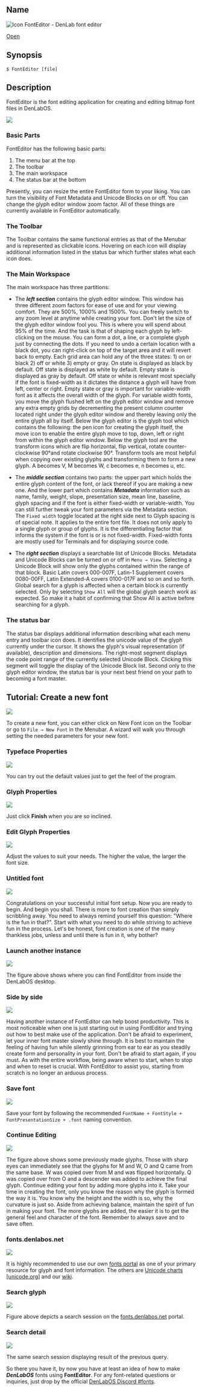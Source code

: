 ## Name

![Icon](/res/icons/16x16/app-font-editor.png) FontEditor - DenLab font editor

[Open](launch:///bin/FontEditor)

## Synopsis

```**sh
$ FontEditor [file]
```

## Description

FontEditor is the font editing application for creating and editing bitmap font files in DenLabOS.

![](FontEditor.png)

### Basic Parts

FontEditor has the following basic parts:

1. The menu bar at the top
2. The toolbar
3. The main workspace
4. The status bar at the bottom

Presently, you can resize the entire FontEditor form to your liking. You can turn the visibility of Font Metadata and Unicode Blocks on or off. You can change the glyph editor window zoom factor. All of these things are currently available in FontEditor automatically.

### The Toolbar

The Toolbar contains the same functional entries as that of the Menubar and is represented as clickable icons. Hovering on each icon will display additional information listed in the status bar which further states what each icon does.

### The Main Workspace

The main workspace has three partitions:

-   The **_left section_** contains the glyph editor window. This window has three different zoom factors for ease of use and for your viewing comfort. They are 500%, 1000% and 1500%. You can freely switch to any zoom level at anytime while creating your font. Don't let the size of the glyph editor window fool you. This is where you will spend about 95% of the time. And the task is that of shaping each glyph by left-clicking on the mouse. You can form a dot, a line, or a complete glyph just by connecting the dots. If you need to undo a certain location with a black dot, you can right-click on top of the target area and it will revert back to empty. Each grid area can hold any of the three states: 1) on or black 2) off or white 3) empty or gray. On state is displayed as black by default. Off state is displayed as white by default. Empty state is displayed as gray by default. Off state or white is relevant most specially if the font is fixed-width as it dictates the distance a glyph will have from left, center or right. Empty state or gray is important for variable-width font as it affects the overall width of the glyph. For variable width fonts, you move the glyph flushed left on the glyph editor window and remove any extra empty grids by decrementing the present column counter located right under the glyph editor window and thereby leaving only the entire glyph all by itself. Below the glyph editor is the glyph tool which contains the following: the pen icon for creating the glyph itself, the move icon to enable the entire glyph move to top, down, left or right from within the glyph editor window. Below the glyph tool are the transform icons which are flip horizontal, flip vertical, rotate counter-clockwise 90°and rotate clockwise 90°. Transform tools are most helpful when copying over existing glyphs and transforming them to form a new glyph. A becomes V, M becomes W, c becomes e, n becomes u, etc.

-   The **_middle section_** contains two parts: the upper part which holds the entire glyph content of the font, or lack thereof if you are making a new one. And the lower part which contains **_Metadata_** information such as name, family, weight, slope, presentation size, mean line, baseline, glyph spacing and if the font is either fixed-width or variable-width. You can still further tweak your font parameters via the Metadata section. The `Fixed width` toggle located at the right side next to Glyph spacing is of special note. It applies to the entire font file. It does not only apply to a single glyph or group of glyphs. It is the differentiating factor that informs the system if the font is or is not fixed-width. Fixed-width fonts are mostly used for Terminals and for displaying source code.

-   The **_right section_** displays a searchable list of Unicode Blocks.
    Metadata and Unicode Blocks can be turned on or off in `Menu → View`. Selecting a Unicode Block will show only the glyphs contained within the range of that block. Basic Latin covers 000-007F, Latin-1 Supplement covers 0080-00FF, Latin Extended-A covers 0100-017F and so on and so forth. Global search for a glyph is affected when a certain block is currently selected. Only by selecting `Show All` will the global glyph search work as expected. So make it a habit of confirming that Show All is active before searching for a glyph.

### The status bar

The status bar displays additional information describing what each menu entry and toolbar icon does. It identifies the unicode value of the glyph currently under the cursor. It shows the glyph's visual representation (if available), description and dimensions. The right-most segment displays the code point range of the currently selected Unicode Block. Clicking this segment will toggle the display of the Unicode Block list. Second only to the glyph editor window, the status bar is your next best friend on your path to becoming a font master.

## Tutorial: Create a new font

![](FontEditor_New_Font.png)

To create a new font, you can either click on New Font icon on the Toolbar or go to `File → New Font` in the Menubar.
A wizard will walk you through setting the needed parameters for your new font.

### Typeface Properties

![](FontEditor_Typeface_properties.png)

You can try out the default values just to get the feel of the program.

### Glyph Properties

![](FontEditor_Glyph_properties.png)

Just click **Finish** when you are so inclined.

### Edit Glyph Properties

![](FontEditor_Edit_Glyph_properties.png)

Adjust the values to suit your needs. The higher the value, the larger the font size.

### Untitled font

![](FontEditor_Untitled.png)

Congratulations on your successful initial font setup. Now you are ready to begin. And begin you shall. There is more to font creation than simply scribbling away. You need to always remind yourself this question: "Where is the fun in that?". Start with what you need to do while striving to achieve fun in the process. Let's be honest, font creation is one of the many thankless jobs, unless and until there is fun in it, why bother?

### Launch another instance

![](FontEditor_Launching_second_instance.png)

The figure above shows where you can find FontEditor from inside the DenLabOS desktop.

### Side by side

![](FontEditor_Twins_sidebyside.png)

Having another instance of FontEditor can help boost productivity. This is most noticeable when one is just starting out in using FontEditor and trying out how to best make use of the application. Don't be afraid to experiment, let your inner font master slowly shine through. It is best to maintain the feeling of having fun while silently grinning from ear to ear as you steadily create form and personality in your font. Don't be afraid to start again, if you must. As with the entire workflow, being aware when to start, when to stop and when to reset is crucial. With FontEditor to assist you, starting from scratch is no longer an arduous process.

### Save font

![](FontEditor_Save_font_as.png)

Save your font by following the recommended `FontName + FontStyle + FontPresentationSize + .font` naming convention.

### Continue Editing

![](FontEditor_Continue_editing_current_font.png)

The figure above shows some previously made glyphs. Those with sharp eyes can immediately see that the glyphs for M and W, O and Q came from the same base. W was copied over from M and was flipped horizontally. Q was copied over from O and a descender was added to achieve the final glyph. Continue editing your font by adding more glyphs into it. Take your time in creating the font, only you know the reason why the glyph is formed the way it is. You know why the height and the width is so, why the curvature is just so. Aside from achieving balance, maintain the spirit of fun in making your font. The more glyphs are added, the easier it is to get the general feel and character of the font. Remember to always save and to save often.

### fonts.denlabos.net

![](Fonts_DenLabOS_dot_Net.png)

It is highly recommended to use our own [fonts portal](https://fonts.denlabos.net) as one of your primary resource for glyph and font information. The others are [Unicode charts [unicode.org]](https://www.unicode.org/charts/) and our [wiki](https://wiki.denlabos.net).

### Search glyph

![](Fonts_DenLabOS_dot_Net_search_result.png)

Figure above depicts a search session on the [fonts.denlabos.net](https://fonts.denlabos.net) portal.

### Search detail

![](Fonts_DenLabOS_dot_Net_result_detail.png)

The same search session displaying result of the previous query.

So there you have it, by now you have at least an idea of how to make **_DenLabOS_** fonts using **FontEditor**. For any font-related questions or inquiries, just drop by the official [DenLabOS Discord #fonts](https://discord.com/channels/830522505605283862/927893781968191508).
